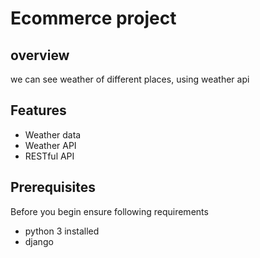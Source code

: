 # Ecommerce project
## overview
we can see weather of different places, using weather api
## Features
<ul>
  <li>Weather data</li>
  <li>Weather API</li>
  <li>RESTful API</li>
</ul>

## Prerequisites

Before you begin ensure following requirements
<ul>
  <li>python 3 installed</li>
  <li>django</li>
</ul>
